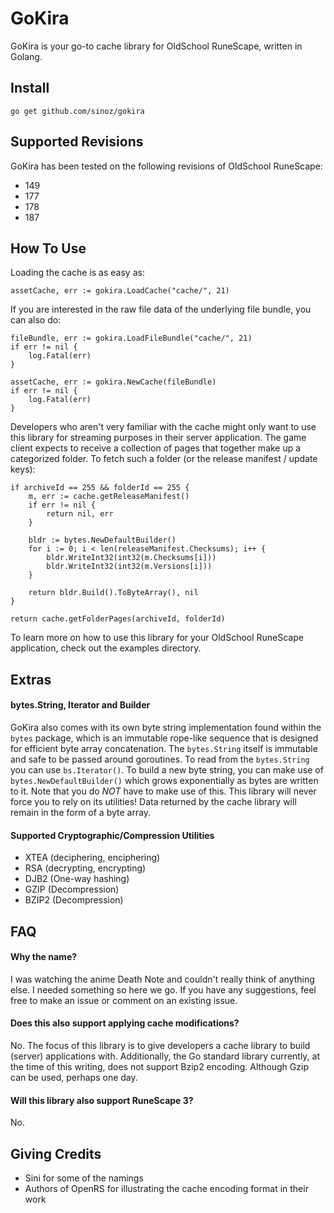 # GoKira

GoKira is your go-to cache library for OldSchool RuneScape, written in Golang.

## Install

```
go get github.com/sinoz/gokira
```

## Supported Revisions

GoKira has been tested on the following revisions of OldSchool RuneScape:

- 149
- 177
- 178
- 187

## How To Use

Loading the cache is as easy as:

```
assetCache, err := gokira.LoadCache("cache/", 21)
```

If you are interested in the raw file data of the underlying file bundle, you can also do:

```
fileBundle, err := gokira.LoadFileBundle("cache/", 21)
if err != nil {
    log.Fatal(err)
}

assetCache, err := gokira.NewCache(fileBundle)
if err != nil {
    log.Fatal(err)
}
```

Developers who aren't very familiar with the cache might only want to use this library for streaming purposes in their server application. The game client expects to receive a collection of pages that together make up a categorized folder. To fetch such a folder (or the release manifest / update keys):

```
if archiveId == 255 && folderId == 255 {
    m, err := cache.getReleaseManifest()
    if err != nil {
        return nil, err
    }

    bldr := bytes.NewDefaultBuilder()
    for i := 0; i < len(releaseManifest.Checksums); i++ {
    	bldr.WriteInt32(int32(m.Checksums[i]))
    	bldr.WriteInt32(int32(m.Versions[i]))
    }
    
    return bldr.Build().ToByteArray(), nil
}

return cache.getFolderPages(archiveId, folderId)
```

To learn more on how to use this library for your OldSchool RuneScape application, check out the examples directory.

## Extras

#### bytes.String, Iterator and Builder

GoKira also comes with its own byte string implementation found within the `bytes` package, which is an immutable rope-like sequence that is designed for efficient byte array concatenation. The `bytes.String` itself is immutable and safe to be passed around goroutines. To read from the `bytes.String` you can use `bs.Iterator()`. To build a new byte string, you can make use of `bytes.NewDefaultBuilder()` which grows exponentially as bytes are written to it. Note that you do *NOT* have to make use of this. This library will never force you to rely on its utilities! Data returned by the cache library will remain in the form of a byte array.

#### Supported Cryptographic/Compression Utilities

- XTEA (deciphering, enciphering)
- RSA (decrypting, encrypting)
- DJB2 (One-way hashing)
- GZIP (Decompression)
- BZIP2 (Decompression)

## FAQ

#### Why the name?

I was watching the anime Death Note and couldn't really think of anything else. I needed something so here we go. If you have any suggestions, feel free to make an issue or comment on an existing issue.

#### Does this also support applying cache modifications?

No. The focus of this library is to give developers a cache library to build (server) applications with. Additionally, the Go standard library currently, at the time of this writing, does not support Bzip2 encoding. Although Gzip can be used, perhaps one day.

#### Will this library also support RuneScape 3?

No.

## Giving Credits

- Sini for some of the namings
- Authors of OpenRS for illustrating the cache encoding format in their work
